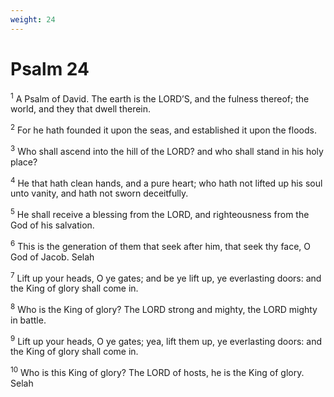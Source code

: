```yaml
---
weight: 24
---
```


# Psalm 24

<sup>1</sup> A Psalm of David. The earth is the LORD’S, and the fulness thereof; the world, and they that dwell therein. 

<sup>2</sup> For he hath founded it upon the seas, and established it upon the floods. 

<sup>3</sup> Who shall ascend into the hill of the LORD? and who shall stand in his holy place? 

<sup>4</sup> He that hath clean hands, and a pure heart; who hath not lifted up his soul unto vanity, and hath not sworn deceitfully. 

<sup>5</sup> He shall receive a blessing from the LORD, and righteousness from the God of his salvation. 

<sup>6</sup> This is the generation of them that seek after him, that seek thy face, O God of Jacob. Selah 

<sup>7</sup> Lift up your heads, O ye gates; and be ye lift up, ye everlasting doors: and the King of glory shall come in. 

<sup>8</sup> Who is the King of glory? The LORD strong and mighty, the LORD mighty in battle. 

<sup>9</sup> Lift up your heads, O ye gates; yea, lift them up, ye everlasting doors: and the King of glory shall come in. 

<sup>10</sup> Who is this King of glory? The LORD of hosts, he is the King of glory. Selah 


